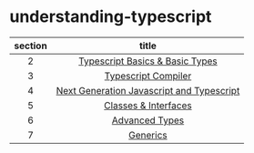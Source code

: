 # understanding-typescript

| section |                                                                      title                                                                       |
| :-----: | :----------------------------------------------------------------------------------------------------------------------------------------------: |
|    2    |             [Typescript Basics & Basic Types](https://github.com/dmswl98/understanding-typescript/blob/main/2_basic-types/README.md)             |
|    3    |               [Typescript Compiler](https://github.com/dmswl98/understanding-typescript/blob/main/3_typescript-compiler/README.md)               |
|    4    | [Next Generation Javascript and Typescript](https://github.com/dmswl98/understanding-typescript/blob/main/4_next-generation-js-and-ts/README.md) |
|    5    |              [Classes & Interfaces](https://github.com/dmswl98/understanding-typescript/blob/main/5_class-and-interfaces/README.md)              |
|    6    |                    [Advanced Types](https://github.com/dmswl98/understanding-typescript/blob/main/6_advanced-types/README.md)                    |
|    7    |                          [Generics](https://github.com/dmswl98/understanding-typescript/blob/main/7_generics/README.md)                          |
